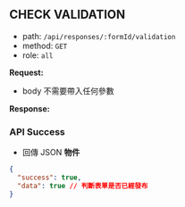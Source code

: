 ## CHECK VALIDATION

- path: `/api/responses/:formId/validation`
- method: `GET`
- role: `all`

**Request:**

- body 不需要帶入任何參數

**Response:**

### API Success

- 回傳 JSON **物件**

```json
{
  "success": true,
  "data": true // 判斷表單是否已經發布
}
```
